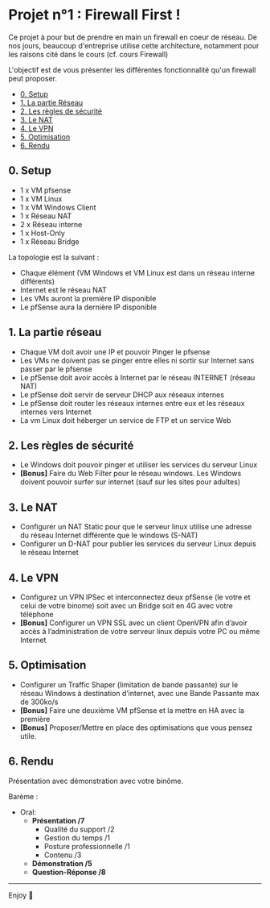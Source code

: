 # Projet n°1 : Firewall First !
Ce projet à pour but de prendre en main un firewall en coeur de réseau. De nos jours, beaucoup d'entreprise utilise cette architecture, notamment pour les raisons cité dans le cours (cf. cours Firewall)

L'objectif est de vous présenter les différentes fonctionnalité qu'un firewall peut proposer.

- [0. Setup](#0-setup)
- [1. La partie Réseau](#0-setup)
- [2. Les règles de sécurité](#0-setup)
- [3. Le NAT](#0-setup)
- [4. Le VPN](#0-setup)
- [5. Optimisation](#0-setup)
- [6. Rendu](#0-setup)

## 0. Setup

- 1 x VM pfsense
- 1 x VM Linux
- 1 x VM Windows Client
- 1 x Réseau NAT
- 2 x Réseau interne
- 1 x Host-Only
- 1 x Réseau Bridge

La topologie est la suivant :
- Chaque élément (VM Windows et VM Linux est dans un réseau interne différents)
- Internet est le réseau NAT
- Les VMs auront la première IP disponible
- Le pfSense aura la dernière IP disponible

## 1. La partie réseau
- Chaque VM doit avoir une IP et pouvoir Pinger le pfsense
- Les VMs ne doivent pas se pinger entre elles ni sortir sur Internet sans passer par le pfsense
- Le pfSense doit avoir accès à Internet par le réseau INTERNET (réseau NAT)
- Le pfSense doit servir de serveur DHCP aux réseaux internes
- Le pfSense doit router les réseaux internes entre eux et les réseaux internes vers Internet
- La vm Linux doit héberger un service de FTP et un service Web

## 2. Les règles de sécurité
- Le Windows doit pouvoir pinger et utiliser les services du serveur Linux
- **[Bonus]** Faire du Web Filter pour le réseau windows. Les Windows doivent pouvoir surfer sur internet (sauf sur les sites pour adultes)

## 3. Le NAT
- Configurer un NAT Static pour que le serveur linux utilise une adresse du réseau Internet différente que le windows (S-NAT)
- Configurer un D-NAT pour publier les services du serveur Linux depuis le réseau Internet

## 4. Le VPN
- Configurez un VPN IPSec et interconnectez deux pfSense (le votre et celui de votre binome) soit avec un Bridge soit en 4G avec votre téléphone
- **[Bonus]** Configurer un VPN SSL avec un client OpenVPN afin d’avoir accès à l’administration de votre serveur linux depuis votre PC ou même Internet

## 5. Optimisation
- Configurer un Traffic Shaper (limitation de bande passante) sur le réseau Windows à destination d’internet, avec une Bande Passante max de 300ko/s
- **[Bonus]** Faire une deuxième VM pfSense et la mettre en HA avec la première
- **[Bonus]** Proposer/Mettre en place des optimisations que vous pensez utile.

## 6. Rendu
Présentation avec démonstration avec votre binôme.

Barème :

- Oral:
  - **Présentation /7**
    - Qualité du support /2
    - Gestion du temps /1
    - Posture professionnelle /1
    - Contenu /3
  - **Démonstration /5**
  - **Question-Réponse /8**

---

Enjoy 🎉
